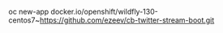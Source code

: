 oc new-app docker.io/openshift/wildfly-130-centos7~https://github.com/ezeev/cb-twitter-stream-boot.git


